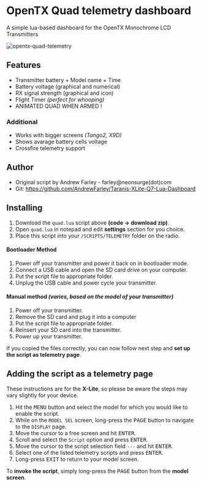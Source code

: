 # OpenTX Quad telemetry dashboard

A simple lua-based dashboard for the OpenTX Monochrome LCD Transmitters

![opentx-quad-telemetry](https://i.postimg.cc/nzbBKPz6/opentx-quad-telemetry.png)

## Features

* Transmitter battery + Model name + Time
* Battery voltage (graphical and numerical)
* RX signal strength (graphical and icon)
* Flight Timer *(perfect for whooping)*
* ANIMATED QUAD WHEN ARMED !

### Additional

- Works with bigger screens *(Tango2, X9D)*
- Shows avarage battery cells voltage
- Crossfire telemetry support

## Author

* Original script by Andrew Farley - farley@neonsurge(dot)com
* Git: https://github.com/AndrewFarley/Taranis-XLite-Q7-Lua-Dashboard

## Installing

1. Download the `quad.lua` script above **(code -> download zip)**.
1. Open `quad.lua` in notepad and edit **settings** section for you choice.
1. Place this script into your `/SCRIPTS/TELEMETRY` folder on the radio.

#### Bootloader Method

1. Power off your transmitter and power it back on in bootloader mode.
1. Connect a USB cable and open the SD card drive on your computer.
1. Put the script file to appropriate folder.
1. Unplug the USB cable and power cycle your transmitter.

#### Manual method *(varies, based on the model of your transmitter)*

1. Power off your transmitter.
1. Remove the SD card and plug it into a computer
1. Put the script file to appropriate folder.
1. Reinsert your SD card into the transmitter.
1. Power up your transmitter.

If you copied the files correctly, you can now follow next step and **set up the script as telemetry page**.

## Adding the script as a telemetry page

These instructions are for the **X-Lite**, so please be aware the steps may vary slightly for your device.

1. Hit the <kbd>MENU</kbd> button and select the model for which you would like to enable the script.
1. While on the `MODEL SEL` screen, long-press the <kbd>PAGE</kbd> button to navigate to the `DISPLAY` page.
1. Move the cursor to a free screen and hit <kbd>ENTER</kbd>.
1. Scroll and select the `Script` option and press <kbd>ENTER</kbd>.
1. Move the cursor to the script selection field `---` and hit <kbd>ENTER</kbd>.
1. Select one of the listed telemetry scripts and press <kbd>ENTER</kbd>.
1. Long-press <kbd>EXIT</kbd> to return to your model screen.

To **invoke the script**, simply long-press the <kbd>PAGE</kbd> button from the **model screen**.